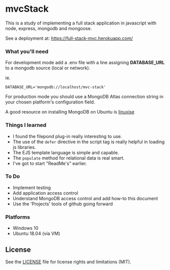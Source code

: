 # mvcStack

This is a study of implementing a full stack application in javascript with node, express, mongodb and mongoose.

See a deployment at: https://full-stack-mvc.herokuapp.com/

### What you'll need
For development mode add a .env file with a line assigning **DATABASE_URL** to a mongodb source (local or network).

ie. 

````text
DATABASE_URL='mongodb://localhost/mvc-stack'
````

For production mode you should use a MongoDB Atlas connection string in your chosen platform's configuration field.

A good resource on installing MongoDB on Ubuntu is [linuxise](https://linuxize.com/post/how-to-install-mongodb-on-ubuntu-18-04/)

### Things I learned
- I found the filepond plug-in really interesting to use.
- The use of the `defer` directive in the script tag is really helpful in loading js libraries.
- The EJS template language is simple and capable.
- The `populate` method for relational data is real smart.
- I've got to start "ReadMe's" earlier.

### To Do
- Implement testing
- Add application access control
- Understand MongoDB access control and add how-to this document
- Use the 'Projects' tools of github going forward

### Platforms
- Windows 10
- Ubuntu 18.04 (via VM)

## License

See the [LICENSE](LICENSE) file for license rights and limitations (MIT).
